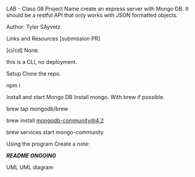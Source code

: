 LAB - Class 08
Project Name
create an express server with Mongo DB. It should be a restful API that only works with JSON formatted objects. 


Author:
Tyler SAyvetz

Links and Resources
[submission PR] 

[ci/cd] None.

this is a CLI, no deployment.

Setup
Clone the repo.

npm i

Install and start Mongo DB Install mongo. With brew if possible.

brew tap mongodb/brew

brew install mongodb-community@4.2

brew services start mongo-community

Using the program
Create a note:


***README ONGOING***

UML
UML diagram